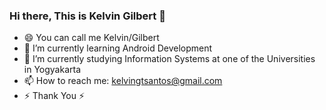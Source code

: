 ### Hi there, This is Kelvin Gilbert 👋

- 😄 You can call me Kelvin/Gilbert
- 🌱 I’m currently learning Android Development 
- 🌱 I’m currently studying Information Systems at one of the Universities in Yogyakarta
- 📫 How to reach me: kelvingtsantos@gmail.com
- ⚡ Thank You ⚡
